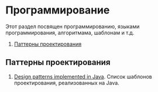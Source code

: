 # Программирование
Этот раздел посвящен программированию, языками программирования, алгоритмама, шаблонам и т.д.

1. [Паттерны проектирования](#Паттерны-проектирования)
  
## Паттерны проектирования
1. [Design patterns implemented in Java](https://github.com/iluwatar/java-design-patterns). Список шаблонов проектирования, реализованных на Java.
